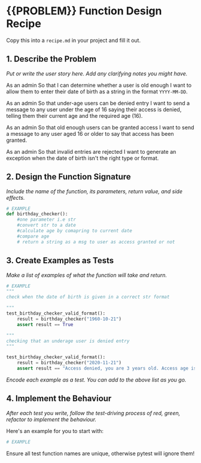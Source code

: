 # {{PROBLEM}} Function Design Recipe

Copy this into a `recipe.md` in your project and fill it out.

## 1. Describe the Problem

_Put or write the user story here. Add any clarifying notes you might have._

As an admin
So that I can determine whether a user is old enough
I want to allow them to enter their date of birth as a string in the format `YYYY-MM-DD`.

As an admin
So that under-age users can be denied entry
I want to send a message to any user under the age of 16 saying their access is denied, telling them their current age and the required age (16).

As an admin
So that old enough users can be granted access
I want to send a message to any user aged 16 or older to say that access has been granted.

As an admin
So that invalid entries are rejected
I want to generate an exception when the date of birth isn't the right type or format.


## 2. Design the Function Signature

_Include the name of the function, its parameters, return value, and side effects._

```python
# EXAMPLE
def birthday_checker():
    #one parameter i.e str
    #convert str to a date
    #calculate age by comapring to current date
    #compare age
    # return a string as a msg to user as access granted or not

```
## 3. Create Examples as Tests

_Make a list of examples of what the function will take and return._

```python
# EXAMPLE
"""
check when the date of birth is given in a correct str format

"""
test_birthday_checker_valid_format():
    result = birthday_checker("1960-10-21")
    assert result == True 

"""
checking that an underage user is denied entry
"""

test_birthday_checker_valid_format():
    result = birthday_checker("2020-11-21")
    assert result == "Access denied, you are 3 years old. Access age is 16."
```
_Encode each example as a test. You can add to the above list as you go._

## 4. Implement the Behaviour

_After each test you write, follow the test-driving process of red, green, refactor to implement the behaviour._

Here's an example for you to start with:

```python
# EXAMPLE


```

Ensure all test function names are unique, otherwise pytest will ignore them!
